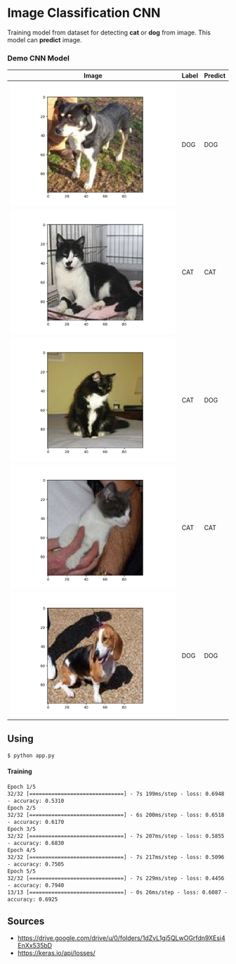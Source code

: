 # Image Classification CNN

Training model from dataset for detecting **cat** or **dog** from image. This model can **predict** image.

### Demo CNN Model

| Image | Label | Predict |
| --------------------- | ------------ | ------------ |
| ![](demo/figure1.png) |  DOG | DOG |
| ![](demo/figure2.png) | CAT | CAT |
| ![](demo/figure3.png) | CAT | DOG | 
| ![](demo/figure4.png) | CAT | CAT |
| ![](demo/figure5.png) | DOG | DOG |

## Using

```
$ python app.py
```

#### Training

```
Epoch 1/5
32/32 [==============================] - 7s 199ms/step - loss: 0.6948 - accuracy: 0.5310
Epoch 2/5
32/32 [==============================] - 6s 200ms/step - loss: 0.6518 - accuracy: 0.6170
Epoch 3/5
32/32 [==============================] - 7s 207ms/step - loss: 0.5855 - accuracy: 0.6830
Epoch 4/5
32/32 [==============================] - 7s 217ms/step - loss: 0.5096 - accuracy: 0.7505
Epoch 5/5
32/32 [==============================] - 7s 229ms/step - loss: 0.4456 - accuracy: 0.7940
13/13 [==============================] - 0s 26ms/step - loss: 0.6087 - accuracy: 0.6925
```

## Sources

- https://drive.google.com/drive/u/0/folders/1dZvL1gi5QLwOGrfdn9XEsi4EnXx535bD
- https://keras.io/api/losses/
